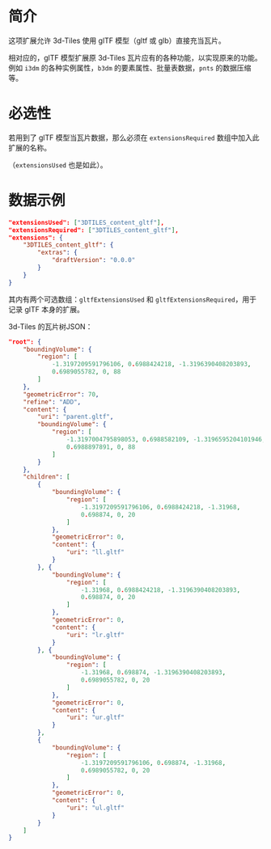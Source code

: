 # 简介

这项扩展允许 3d-Tiles 使用 glTF 模型（gltf 或 glb）直接充当瓦片。

相对应的，glTF 模型扩展原 3d-Tiles 瓦片应有的各种功能，以实现原来的功能。例如 `i3dm` 的各种实例属性，`b3dm` 的要素属性、批量表数据，`pnts` 的数据压缩等。

# 必选性

若用到了 glTF 模型当瓦片数据，那么必须在 `extensionsRequired` 数组中加入此扩展的名称。

（`extensionsUsed` 也是如此）。

# 数据示例

``` JSON
"extensionsUsed": ["3DTILES_content_gltf"],
"extensionsRequired": ["3DTILES_content_gltf"],
"extensions": {
    "3DTILES_content_gltf": {
        "extras": {
            "draftVersion": "0.0.0"
        }
    }
}
```

其内有两个可选数组：`gltfExtensionsUsed` 和 `gltfExtensionsRequired`，用于记录 glTF 本身的扩展。

3d-Tiles 的瓦片树JSON：

``` JSON
"root": {
    "boundingVolume": {
        "region": [
            -1.3197209591796106, 0.6988424218, -1.3196390408203893,
            0.6989055782, 0, 88
        ]
    },
    "geometricError": 70,
    "refine": "ADD",
    "content": {
        "uri": "parent.gltf",
        "boundingVolume": {
            "region": [
                -1.3197004795898053, 0.6988582109, -1.3196595204101946,
                0.6988897891, 0, 88
            ]
        }
    },
    "children": [
        {
            "boundingVolume": {
                "region": [
                    -1.3197209591796106, 0.6988424218, -1.31968,
                    0.698874, 0, 20
                ]
            },
            "geometricError": 0,
            "content": {
                "uri": "ll.gltf"
            }
        }, {
            "boundingVolume": {
                "region": [
                    -1.31968, 0.6988424218, -1.3196390408203893,
                    0.698874, 0, 20
                ]
            },
            "geometricError": 0,
            "content": {
                "uri": "lr.gltf"
            }
        }, {
            "boundingVolume": {
                "region": [
                    -1.31968, 0.698874, -1.3196390408203893,
                    0.6989055782, 0, 20
                ]
            },
            "geometricError": 0,
            "content": {
                "uri": "ur.gltf"
            }
        },
        {
            "boundingVolume": {
                "region": [
                    -1.3197209591796106, 0.698874, -1.31968,
                    0.6989055782, 0, 20
                ]
            },
            "geometricError": 0,
            "content": {
                "uri": "ul.gltf"
            }
        }
    ]
}
```

